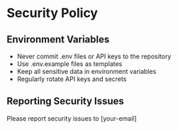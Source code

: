 # Security Policy

## Environment Variables
- Never commit .env files or API keys to the repository
- Use .env.example files as templates
- Keep all sensitive data in environment variables
- Regularly rotate API keys and secrets

## Reporting Security Issues
Please report security issues to [your-email] 